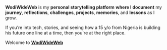 **WodiWideWeb** is my **personal storytelling platform** **where I document** my **journey**, **reflections**, **challenges**, **projects**, **memories**, and **lessons** as I grow. 

If you’re into tech, stories, and seeing how a 15 y/o from Nigeria is building his future one line at a time, then you're at the right place. 

Welcome to [**WodiWideWeb**](https://wodiwideweb.netlify.app)